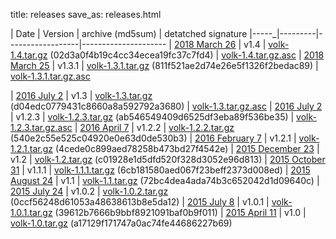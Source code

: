 title: releases
save_as: releases.html

| Date | Version | archive (md5sum) | detatched signature
|-----_|---------|------------------|---------------------
| [2018 March 26](http://libvolk.org/release-v14.html) | v1.4 | [volk-1.4.tar.gz](http://libvolk.org/releases/volk-1.4.tar.gz) \(02d3a0f4b19c4cc34ecea19fc37c7fd4\) | [volk-1.4.tar.gz.asc](http://libvolk.org/releases/volk-1.3.tar.gz.asc)
| [2018 March 25](http://libvolk.org/release-v131.html) | v1.3.1 | [volk-1.3.1.tar.gz](http://libvolk.org/releases/volk-1.3.1.tar.gz) \(811f521ae2d74e26e5f1326f2bedac89\) | [volk-1.3.1.tar.gz.asc](http://libvolk.org/releases/volk-1.3.tar.gz.asc)

| [2016 July 2](http://libvolk.org/release-v13.html) | v1.3 | [volk-1.3.tar.gz](http://libvolk.org/releases/volk-1.3.tar.gz) \(d04edc0779431c8660a8a592792a3680\) | [volk-1.3.tar.gz.asc](http://libvolk.org/releases/volk-1.3.tar.gz.asc)
| [2016 July 2](http://libvolk.org/release-v123.html) | v1.2.3 | [volk-1.2.3.tar.gz](http://libvolk.org/releases/volk-1.2.2.tar.gz) \(ab546549409d6525df3eba89f536be35\) | [volk-1.2.3.tar.gz.asc](http://libvolk.org/releases/volk-1.2.2.tar.gz.asc)
| [2016 April 7](http://libvolk.org/release-v122.html) | v1.2.2 | [volk-1.2.2.tar.gz](http://libvolk.org/releases/volk-1.2.2.tar.gz) \(540e2c55e525c04920e0e63d0de530b3\)
| [2016 February 7](http://libvolk.org/release-v121.html) | v1.2.1 | [volk-1.2.1.tar.gz](http://libvolk.org/releases/volk-1.2.1.tar.gz) \(4cede0c899aed78258b473bd27f4542e\)
| [2015 December 23](http://libvolk.org/release-v12.html) | v1.2 | [volk-1.2.tar.gz](http://libvolk.org/releases/volk-1.2.tar.gz) \(c01928e1d5dfd520f328d3052e96d813\)
| [2015 October 31](http://libvolk.org/release-v111.html) | v1.1.1 | [volk-1.1.1.tar.gz](http://libvolk.org/releases/volk-1.1.1.tar.gz) \(6cb181580aed067f23beff2373d008ed\)
| [2015 August 24](http://libvolk.org/release-v11.html) | v1.1 | [volk-1.1.tar.gz](http://libvolk.org/releases/volk-1.1.tar.gz) \(72bc4dea4ada74b3c652042d1d09640c\)
| [2015 July 24](http://libvolk.org/maintenance-release-v102.html) | v1.0.2 | [volk-1.0.2.tar.gz](http://libvolk.org/releases/volk-1.0.2.tar.gz) \(0ccf56248d61053a48638613b8e5da12\)
| [2015 July 8](http://libvolk.org/maintenance-release-v101.html) | v1.0.1 | [volk-1.0.1.tar.gz](http://libvolk.org/releases/volk-1.0.1.tar.gz) \(39612b7666b9bbf8921091baf0b9f011\)
| [2015 April 11](http://libvolk.org/initial-release.html) | v1.0 | [volk-1.0.tar.gz](http://libvolk.org/releases/volk-1.0.tar.gz) \(a17129f171747a0ac74fe44686227b69\)

